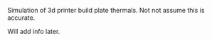 Simulation of 3d printer build plate thermals.
Not not assume this is accurate.

Will add info later.
